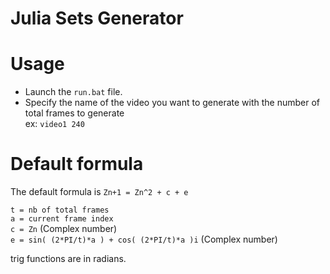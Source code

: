 # Julia Sets Generator

# Usage
* Launch the `run.bat` file. <br />
* Specify the name of the video you want to generate with the number of total frames to generate<br />
ex: `video1 240 `

# Default formula

The default formula is `Zn+1 = Zn^2 + c + e` <br />



 `t = nb of total frames` <br />
 `a = current frame index`<br />
  `c = Zn` (Complex number)<br />
  `e = sin( (2*PI/t)*a ) + cos( (2*PI/t)*a )i` (Complex number)<br />
 
   trig functions are in radians. <br />


